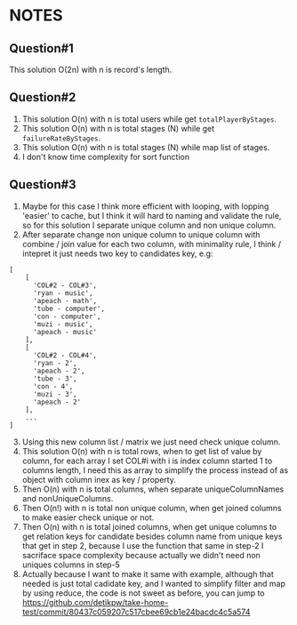 # NOTES

## Question#1

This solution O(2n) with n is record's length.

## Question#2

1. This solution O(n) with n is total users while get `totalPlayerByStages`.
2. This solution O(n) with n is total stages (N) while get `failureRateByStages`.
3. This solution O(n) with n is total stages (N) while map list of stages.
4. I don't know time complexity for sort function

## Question#3

1. Maybe for this case I think more efficient with looping, with lopping 'easier' to cache, but I think it will hard to naming and validate the rule, so for this solution I separate unique column and non unique column.
2. After separate change non unique column to unique column with combine / join value for each two column, with minimality rule, I think / intepret it just needs two key to candidates key, e.g:
```
[
    [
      'COL#2 - COL#3',
      'ryan - music',
      'apeach - math',
      'tube - computer',
      'con - computer',
      'muzi - music',
      'apeach - music'
    ],
    [
      'COL#2 - COL#4',
      'ryan - 2',
      'apeach - 2',
      'tube - 3',
      'con - 4',
      'muzi - 3',
      'apeach - 2'
    ],
    ...
]
```
3. Using this new column list / matrix we just need check unique column.
4. This solution O(n) with n is total rows, when to get list of value by column, for each array I set COL#i with i is index column started 1 to columns length, I need this as array to simplify the process instead of as object with column inex as key / property.
5. Then O(n) with n is total columns, when separate uniqueColumnNames and nonUniqueColumns.
6. Then O(n!) with n is total non unique column, when get joined columns to make easier check unique or not.
7. Then O(n) with n is total joined columns, when get unique columns to get relation keys for candidate besides column name from unique keys that get in step 2, because I use the function that same in step-2 I sacriface space complexity because actually we didn't need non uniques columns in step-5
8. Actually because I want to make it same with example, although that needed is just total cadidate key, and I wanted to simplify filter and map by using reduce, the code is not sweet as before, you can jump to https://github.com/detikpw/take-home-test/commit/80437c059207c517cbee69cb1e24bacdc4c5a574


